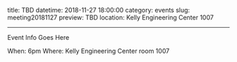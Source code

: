 title: TBD
datetime: 2018-11-27 18:00:00
category: events
slug: meeting20181127
preview: TBD
location: Kelly Engineering Center 1007

---

Event Info Goes Here

When: 6pm
Where: Kelly Engineering Center room 1007
